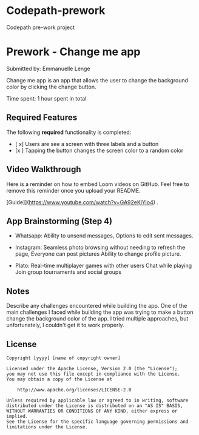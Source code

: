 # Codepath-prework
Codepath pre-work project
# Prework - Change me app

Submitted by: Emmanuelle Lenge

Change me app is an app that allows the user to change the background color by clicking the change button.

Time spent: 1 hour spent in total

## Required Features

The following **required** functionality is completed:

- [ x] Users are see a screen with three labels and a button
- [x ] Tapping the button changes the screen color to a random color
 
## Video Walkthrough

Here is a reminder on how to embed Loom videos on GitHub. Feel free to remove this reminder once you upload your README. 

[Guide]](https://www.youtube.com/watch?v=GA92eKlYio4) .

## App Brainstorming (Step 4)
 * Whatsapp: 
        Ability to unsend messages,
        Options to edit sent messages.
 * Instagram: 
        Seamless photo browsing without needing to refresh the page, 
        Everyone can post pictures
        Ability to change profile picture.
        
* Plato:
        Real-time multiplayer games with other users
        Chat while playing
        Join group tournaments and social groups

## Notes

Describe any challenges encountered while building the app.
One of the main challenges I faced while building the app was trying to make a button change the background color of the app. I tried multiple approaches, but unfortunately, I couldn't get it to work properly.

## License

    Copyright [yyyy] [name of copyright owner]

    Licensed under the Apache License, Version 2.0 (the "License");
    you may not use this file except in compliance with the License.
    You may obtain a copy of the License at

        http://www.apache.org/licenses/LICENSE-2.0

    Unless required by applicable law or agreed to in writing, software
    distributed under the License is distributed on an "AS IS" BASIS,
    WITHOUT WARRANTIES OR CONDITIONS OF ANY KIND, either express or implied.
    See the License for the specific language governing permissions and
    limitations under the License.
